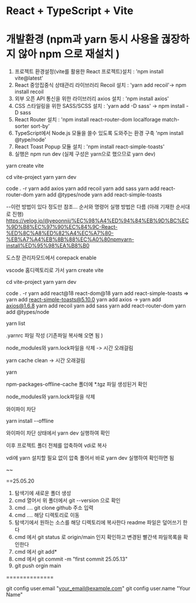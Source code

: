 # React + TypeScript + Vite

# 개발환경 (npm과 yarn 동시 사용을 궎장하지 않아 npm 으로 재설치 )

1. 프로젝트 환경설정(vite를 활용한 React 프로젝트)설치 : 'npm install vite@latest' <br />
2. React 중앙집중식 상태관리 라이브러리 Recoil 설치 : 'yarn add recoil'-> npm install recoil<br />
3. 외부 오픈 API 통신을 위한 라이브러리 axios 설치 : 'npm install axios' <br />
4. CSS 스타일링을 위한 SASS/SCSS 설치 : 'yarn add -D sass' -> npm install -D sass <br />
5. React Router 설치 : 'npm install react-router-dom localforage match-sorter sort-by' <br />
6. TypeScript에서 Node.js 모듈을 쓸수 있도록 도와주는 환경 구축  'npm install @type/node' <br />
7. React Toast Popup 모듈 설치 : 'npm install react-simple-toasts' <br />
8. 실행은 npm run dev  (실제 구성은 yarn으로 했으므로 yarn dev)


yarn create vite

cd vite-project
  yarn
  yarn dev       

code . -r
yarn add axios
yarn add recoil
yarn add sass
yarn add react-router-dom
yarn add @types/node
yarn add react-simple-toasts


--이런 방법이 있다 정도만 참조... 순서와 명령어 실행 방법은 다름 (아래 기재한 순서대로 진행)
https://velog.io/@yeoonnii/%EC%98%A4%ED%94%84%EB%9D%BC%EC%9D%B8%EC%97%90%EC%84%9C-React-%ED%8C%A8%ED%82%A4%EC%A7%80-%EB%A7%A4%EB%8B%88%EC%A0%80npmyarn-install%ED%95%98%EA%B8%B0


도스창 관리자모드에서 
corepack enable

vscode 홈디렉토리로 가서 
yarn create vite

cd vite-project
  yarn
  yarn dev       

code . -r
yarn add react@18 react-dom@18
yarn add react-simple-toasts => yarn add react-simple-toasts@5.10.0
yarn add axios -> yarn add axios@1.6.8
yarn add recoil
yarn add sass
yarn add react-router-dom 
yarn add @types/node



yarn list

.yarnrc 파일 작성 (기존파일 복사해 오면 됨 ) 

node_modules와 yarn.lock파일을 삭제 -> 시간 오래걸림

yarn cache clean  -> 시간 오래걸림

yarn 

npm-packages-offline-cache 폴더에  *.tgz 파일 생성된거 확인 

node_modules와 yarn.lock파일을 삭제 

와이파이 차단 

yarn install --offline

와이파이 차단 상태에서 yarn dev 실행하여 확인 

이후 프로젝트 폴더 전체를 압축하여 vdi로 복사

vdi에 yarn 설치할 필요 없이 
압축 풀어서 바로 yarn dev  실행하여 확인하면 됨 

~~



==25.05.20
1. 탐색기에 새로운 폴더 생성
2. cmd 열어서 위 폴더에서 git --version 으로 확인
3. cmd ....  git clone github 주소 입력
4. cmd .... 해당 디렉토리로 이동
5. 탐색기에서 원하는 소스를 해당 디렉토리에 복사한다 readme 파일은 덮어쓰기 한다
6. cmd 에서 git status 로 origin/main 인지 확인하고 변경된 빨간색 파일목록을 확인한다
7. cmd 에서 git add*
8. cmd 에서 git commit -m "first commit 25.05.13"
9. git push orgin main



==============

git config user.email "your_email@example.com"
git config user.name "Your Name"
